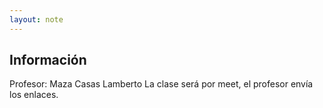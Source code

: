 ```yaml
---
layout: note
---
```


## Información
Profesor: Maza Casas Lamberto
La clase será por meet, el profesor envía los enlaces.
